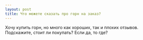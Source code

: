 ```yaml
---
layout: post 
title: Что можете сказать про горн на заказ? 
--- 
```

Хочу купить горн, но много как хороших, так и плохих отзывов. Подскажите, стоит ли покупать? Если да, то где?
